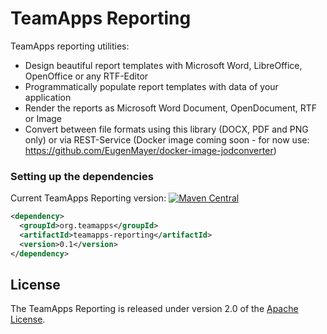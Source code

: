 
# TeamApps Reporting

TeamApps reporting utilities:

* Design beautiful report templates with Microsoft Word, LibreOffice, OpenOffice or any RTF-Editor
* Programmatically populate report templates with data of your application
* Render the reports as Microsoft Word Document, OpenDocument, RTF or Image
* Convert between file formats using this library (DOCX, PDF and PNG only) or via REST-Service (Docker image coming soon - for now use: https://github.com/EugenMayer/docker-image-jodconverter)

### Setting up the dependencies

Current TeamApps Reporting version: [![Maven Central](https://maven-badges.herokuapp.com/maven-central/org.teamapps/teamapps-reporting/badge.svg)](https://maven-badges.herokuapp.com/maven-central/org.teamapps/teamapps-reporting)
```xml
<dependency>
  <groupId>org.teamapps</groupId>
  <artifactId>teamapps-reporting</artifactId>
  <version>0.1</version>
</dependency>
```


## License

The TeamApps Reporting is released under version 2.0 of the [Apache License](https://www.apache.org/licenses/LICENSE-2.0).
